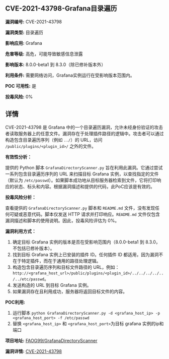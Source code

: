 ## CVE-2021-43798-Grafana目录遍历

**漏洞编号:** CVE-2021-43798

**漏洞类型:** 目录遍历

**影响应用:** Grafana

**危害等级:** 高危，可能导致敏感信息泄露

**影响版本:** 8.0.0-beta1 到 8.3.0（除已修补版本外）

**利用条件:** 需要网络访问，Grafana实例运行在受影响版本范围内。

**POC 可用性:** 是

**投毒风险:** 0%

## 详情

CVE-2021-43798 是 Grafana 中的一个目录遍历漏洞，允许未经身份验证的攻击者读取服务器上的任意文件。漏洞存在于处理插件路径的逻辑中。攻击者可以通过构造包含目录遍历序列（例如 `../`）的 URL，访问 `/public/plugins/<plugin_id>/` 之外的文件。

**有效性分析：**

提供的 Python 脚本 `GrafanaDirectoryScanner.py` 旨在利用此漏洞。它通过尝试一系列包含目录遍历序列的 URL 来扫描目标 Grafana 实例，以查找指定的文件（默认为 `/etc/passwd`）。如果脚本成功地从目标服务器检索到文件，它将打印响应的状态、标头和内容。根据漏洞描述和提供的代码，此PoC应该是有效的。

**投毒风险分析：**

查看提供的 `GrafanaDirectoryScanner.py` 脚本和 `README.md` 文件，没有发现任何可疑或恶意代码。脚本仅发送 HTTP 请求并打印响应。`README.md` 文件仅包含漏洞描述和脚本的使用说明。因此，投毒风险评估为 0%。

**漏洞利用方式：**

1.  确定目标 Grafana 实例的版本是否在受影响范围内（8.0.0-beta1 到 8.3.0，不包括已修补版本）。
2.  找到目标 Grafana 实例上已安装的插件 ID。任何插件 ID 都适用，因为漏洞不在于特定插件，而在于通用的路径处理逻辑。
3.  构造包含目录遍历序列和目标文件路径的 URL，例如：`http://<grafana_host_url>/public/plugins/<plugin_id>/../../../../../../etc/passwd`。
4.  发送构造的 URL 到目标 Grafana 实例。
5.  如果漏洞存在且利用成功，服务器将返回目标文件的内容。

**POC利用:**
1. 运行脚本 `python GrafanaDirectoryScanner.py -d <grafana_host_ip> -p <grafana_host_port> -f /etc/passwd` 
2. 替换 `<grafana_host_ip>` 和 `<grafana_host_port>`为目标 grafana 实例的ip和端口

**项目地址:** [FAOG99/GrafanaDirectoryScanner](https://github.com/FAOG99/GrafanaDirectoryScanner)

**漏洞详情:** [CVE-2021-43798](https://nvd.nist.gov/vuln/detail/CVE-2021-43798)